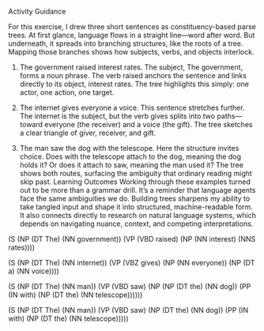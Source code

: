 Activity Guidance

For this exercise, I drew three short sentences as constituency-based parse trees. At first glance, language flows in a straight line—word after word. But underneath, it spreads into branching structures, like the roots of a tree. Mapping those branches shows how subjects, verbs, and objects interlock.

1. The government raised interest rates.
The subject, The government, forms a noun phrase. The verb raised anchors the sentence and links directly to its object, interest rates. The tree highlights this simply: one actor, one action, one target.

2. The internet gives everyone a voice.
This sentence stretches further. The internet is the subject, but the verb gives splits into two paths—toward everyone (the receiver) and a voice (the gift). The tree sketches a clear triangle of giver, receiver, and gift.

3. The man saw the dog with the telescope.
Here the structure invites choice. Does with the telescope attach to the dog, meaning the dog holds it? Or does it attach to saw, meaning the man used it? The tree shows both routes, surfacing the ambiguity that ordinary reading might skip past.
Learning Outcomes
Working through these examples turned out to be more than a grammar drill. It’s a reminder that language agents face the same ambiguities we do. Building trees sharpens my ability to take tangled input and shape it into structured, machine-readable form. It also connects directly to research on natural language systems, which depends on navigating nuance, context, and competing interpretations.

(S
  (NP (DT The) (NN government))
  (VP (VBD raised) (NP (NN interest) (NNS rates))))

(S
  (NP (DT The) (NN internet))
  (VP (VBZ gives)
    (NP (NN everyone))
    (NP (DT a) (NN voice))))

(S
  (NP (DT The) (NN man))
  (VP (VBD saw)
    (NP
      (NP (DT the) (NN dog))
      (PP (IN with) (NP (DT the) (NN telescope))))))

(S
  (NP (DT The) (NN man))
  (VP (VBD saw)
    (NP (DT the) (NN dog))
    (PP (IN with) (NP (DT the) (NN telescope)))))
